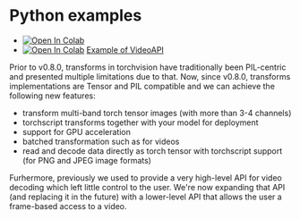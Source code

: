 # Python examples

- [![Open In Colab](https://colab.research.google.com/assets/colab-badge.svg)](https://colab.research.google.com/github/pytorch/vision/blob/master/examples/python/tensor_transforms.ipynb)
- [![Open In Colab](https://colab.research.google.com/assets/colab-badge.svg)](https://colab.research.google.com/github/pytorch/vision/blob/master/examples/python/tensor_transforms.ipynb)
[Example of VideoAPI](https://github.com/pytorch/vision/blob/master/examples/python/VideoAPI.ipynb)


Prior to v0.8.0, transforms in torchvision have traditionally been PIL-centric and presented multiple limitations due to 
that. Now, since v0.8.0, transforms implementations are Tensor and PIL compatible and we can achieve the following new 
features:
- transform multi-band torch tensor images (with more than 3-4 channels) 
- torchscript transforms together with your model for deployment
- support for GPU acceleration
- batched transformation such as for videos
- read and decode data directly as torch tensor with torchscript support (for PNG and JPEG image formats)

Furhermore, previously we used to provide a very high-level API for video decoding which left little control to the user. We're now expanding that API (and replacing it in the future) with a lower-level API that allows the user a frame-based access to a video.